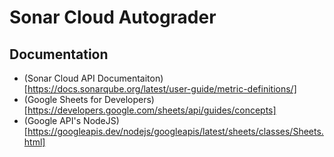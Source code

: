 # Sonar Cloud Autograder

## Documentation
- (Sonar Cloud API Documentaiton)[https://docs.sonarqube.org/latest/user-guide/metric-definitions/]
- (Google Sheets for Developers)[https://developers.google.com/sheets/api/guides/concepts]
- (Google API's NodeJS)[https://googleapis.dev/nodejs/googleapis/latest/sheets/classes/Sheets.html]